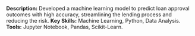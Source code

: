**Description:** Developed a machine learning model to predict loan approval outcomes with high accuracy, streamlining the lending process and reducing the risk. 
**Key Skills:** Machine Learning, Python, Data Analysis. 
**Tools:** Jupyter Notebook, Pandas, Scikit-Learn.
